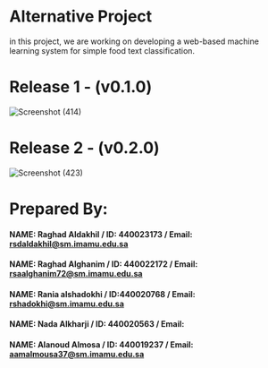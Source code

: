 
# Alternative Project
in this project, we are working on developing a web-based machine learning system for simple food text classification.

# Release 1 - (v0.1.0)
![Screenshot (414)](https://user-images.githubusercontent.com/103973138/169722519-6ea76016-fbf7-40de-9c80-2fa1b879a94b.png)
# Release 2 - (v0.2.0)
![Screenshot (423)](https://user-images.githubusercontent.com/103973138/170171258-8be7e8cc-e454-4618-8711-68184280723b.png)


# Prepared By:

#### NAME: Raghad Aldakhil / ID: 440023173 / Email: rsdaldakhil@sm.imamu.edu.sa
#### NAME: Raghad Alghanim / ID: 440022172 / Email: rsaalghanim72@sm.imamu.edu.sa
#### NAME: Rania alshadokhi / ID:440020768  / Email: rshadokhi@sm.imamu.edu.sa
#### NAME: Nada Alkharji   / ID: 440020563 / Email: 
#### NAME: Alanoud Almosa	 / ID: 440019237 / Email: aamalmousa37@sm.imamu.edu.sa

